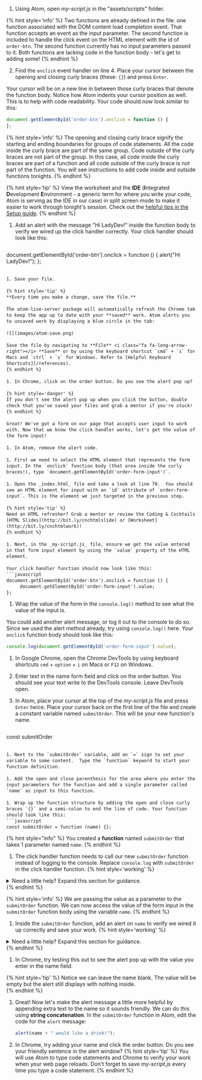 1. Using Atom, open _my-script.js_ in the "assets/scripts" folder. 

  {% hint style='info' %}
Two functions are already defined in the file: one function associated with the DOM content load completion event.  That function accepts an event as the input parameter. The second function is included to handle the click event on the HTML element with the id of `order-btn`. The second function currently has no input parameters passed to it. Both functions are lacking code in the function body - let's get to adding some!
  {% endhint %}

2. Find the `onclick` event handler on line 4. Place your cursor between the opening and closing curly braces (these: `{}`) and press `Enter`. 

  Your cursor will be on a new line in between those curly braces that denote the function body.  Notice how Atom indents your cursor position as well.  This is to help with code readability. Your code should now look similar to this:

   ```javascript
  document.getElementById('order-btn').onclick = function () {
  };
   ```

   {% hint style='info' %}
The opening and closing curly brace signify the starting and ending boundaries for groups of code statements. All the code inside the curly brace are part of the same group. Code outside of the curly braces are not part of the group. In this case, all code inside the curly braces are part of a function and all code outside of the curly brace is not part of the function. You will see instructions to add code inside and outside functions tonights.
   {% endhint %}      

   {% hint style='tip' %}
View the worksheet and the **IDE** (**I**ntegrated **D**evelopment **E**nvironment - a generic term for where you write your code, Atom is serving as the IDE in our case) in split screen mode to make it easier to work through tonight's session. Check out the [helpful tips in the Setup guide](/setup#tips). 
   {% endhint %}

1. Add an alert with the message "Hi LadyDev!" inside the function body to verify we wired up the click handler correctly. Your click handler should look like this:

   ```javascript
  document.getElementById('order-btn').onclick = function () {
        alert("Hi LadyDev!");
  };
   ```

1. Save your file. 

   {% hint style='tip' %}
**Every time you make a change, save the file.** 

The atom-live-server package will automatically refresh the Chrome tab to keep the app up to date with your **saved** work. Atom alerts you to unsaved work by displaying a blue circle in the tab:

![](images/atom-save.png)

Save the file by navigating to **File** <i class="fa fa-long-arrow-right"></i> **Save** or by using the keyboard shortcut `cmd` + `s` for Macs and `ctrl` + `s` for Windows. Refer to [Helpful Keyboard Shortcuts](/references).
   {% endhint %}

1. In Chrome, click on the order button. Do you see the alert pop up? 

  {% hint style='danger' %}
If you don't see the alert pop up when you click the button, double check that you've saved your files and grab a mentor if you're stuck!
  {% endhint %}
  
  Great! We've got a form on our page that accepts user input to work with. Now that we know the click handler works, let's get the value of the form input!

1. In Atom, remove the alert code. 

1. First we need to select the HTML element that represents the form input. In the `onclick` function body (that area inside the curly braces!), type `document.getElementById('order-form-input')`.

1. Open the _index.html_ file and take a look at line 70.  You should see an HTML element for input with an `id` attribute of `order-form-input`. This is the element we just targeted in the previous step.

  {% hint style='tip' %}
Need an HTML refresher? Grab a mentor or review the Coding & Cocktails [HTML Slides](http://bit.ly/cnchtmlslide) or [Worksheet](http://bit.ly/cnchtmlwork)!
  {% endhint %}

1. Next, in the _my-script.js_ file, ensure we get the value entered in that form input element by using the `value` property of the HTML element.

  Your click handler function should now look like this:
   ```javascript
  document.getElementById('order-btn').onclick = function () {
        document.getElementById('order-form-input').value;
  };
   ```

1. Wrap the value of the form in the `console.log()` method to see what the value of the input is. 

  You could add another alert message, or log it out to the console to do so.  Since we used the alert method already, try using `console.log()` here.  Your `onclick` function body should look like this:
   ```javascript
  console.log(document.getElementById('order-form-input').value);
   ```

1. In Google Chrome, open the Chrome DevTools by using keyboard shortcuts `cmd` + `option` + `i` on Macs or `F12` on Windows. 

1. Enter text in the name form field and click on the order button. You should see your text write to the DevTools console. Leave DevTools open.  

1. In Atom, place your cursor at the top of the _my-script.js_ file and press `Enter` twice.  Place your cursor back on the first line of the file and create a constant variable named `submitOrder`. This will be your new function's name.
   ```javascript
  const submitOrder
   ```

1. Next to the `submitOrder` variable, add an `=` sign to set your variable to some content.  Type the `function` keyword to start your function definition.

1. Add the open and close parenthesis for the area where you enter the input parameters for the function and add a single parameter called `name` as input to this function. 

1. Wrap up the function structure by adding the open and close curly braces `{}` and a semi-colon to end the line of code. Your function should look like this:
  ```javascript
  const submitOrder = function (name) {};
  ```
  {% hint style="info" %}
You created a **function** named `submitOrder` that takes 1 parameter named `name`.
  {% endhint %}

1. The click handler function needs to call our new `submitOrder` function instead of logging to the console. Replace `console.log` with `submitOrder` in the click handler function.
      {% hint style='working' %}
<details>
<summary>
Need a little help? Expand this section for guidance. 
</summary> 
You want to change the <code>console.log</code> code to
<pre>
<code class="lang-javascript">
submitOrder(document.getElementById('order-form-input').value);
</code>
</pre>
</details>
   {% endhint %}

   {% hint style='info' %}
We are passing the value as a parameter to the `submitOrder` function. We can now access the value of the form input in the `submitOrder` function body using the variable `name`. 
   {% endhint %}   

1. Inside the `submitOrder` function, add an alert on `name` to verify we wired it up correctly and save your work. 
   {% hint style='working' %}
<details>
<summary>
Need a little help? Expand this section for guidance. 
</summary> 
Change the <code>submitOrder</code> function to
<pre>
<code class="lang-javascript">
const submitOrder = function (name) {
      alert(name);
};
</code>
</pre>
</details>
   {% endhint %}

1. In Chrome, try testing this out to see the alert pop up with the value you enter in the name field.

  {% hint style='tip' %}
Notice we can leave the name blank. The value will be empty but the alert still displays with nothing inside.  
  {% endhint %}   

1. Great! Now let's make the alert message a little more helpful by appending extra text to the name so it sounds friendly. We can do this using **string concatenation**. In the `submitOrder` function in Atom, edit the code for the `alert` message:

   ```js
   alert(name + " would like a drink!");
   ```

1. In Chrome, try adding your name and click the order button. Do you see your friendly sentence in the alert window?
   {% hint style='tip' %}
You will use Atom to type code statements and Chrome to verify your work when your web page reloads. Don't forget to save _my-script.js_ every time you type a code statement.
   {% endhint %}

